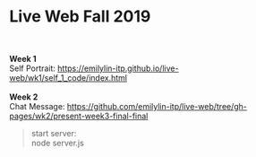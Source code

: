 # Live Web Fall 2019

<br>

**Week 1** <br>
Self Portrait: https://emilylin-itp.github.io/live-web/wk1/self_1_code/index.html
<br>
<br>
**Week 2** <br>
Chat Message: https://github.com/emilylin-itp/live-web/tree/gh-pages/wk2/present-week3-final-final
> start server: <br> 
> node server.js
